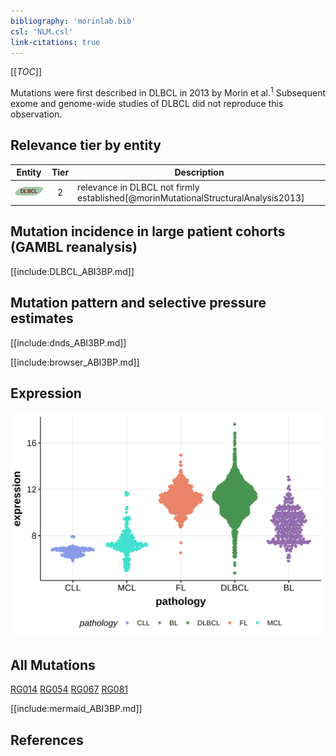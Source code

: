```yaml
---
bibliography: 'morinlab.bib'
csl: 'NLM.csl'
link-citations: true
---
```

[[_TOC_]]


Mutations were first described in DLBCL in 2013 by Morin et al.<sup>1</sup> Subsequent exome and genome-wide studies of DLBCL did not reproduce this observation. 


## Relevance tier by entity

|Entity|Tier|Description                              |
|:------:|:----:|-----------------------------------------|
|![DLBCL](images/icons/DLBCL_tier2.png) |2   |relevance in DLBCL not firmly established[@morinMutationalStructuralAnalysis2013]|

## Mutation incidence in large patient cohorts (GAMBL reanalysis)

[[include:DLBCL_ABI3BP.md]]

## Mutation pattern and selective pressure estimates

[[include:dnds_ABI3BP.md]]


[[include:browser_ABI3BP.md]]

## Expression
![](images/gene_expression/ABI3BP_by_pathology.svg)

## All Mutations

[RG014](https://www.bcgsc.ca/downloads/morinlab/GAMBL/Morin_2013/RG014.html)
[RG054](https://www.bcgsc.ca/downloads/morinlab/GAMBL/Morin_2013/RG054.html)
[RG067](https://www.bcgsc.ca/downloads/morinlab/GAMBL/Morin_2013/RG067.html)
[RG081](https://www.bcgsc.ca/downloads/morinlab/GAMBL/Morin_2013/RG081.html)

[[include:mermaid_ABI3BP.md]]

## References



<!-- ORIGIN: morinMutationalStructuralAnalysis2013 -->
<!-- DLBCL: morinMutationalStructuralAnalysis2013 -->

